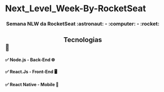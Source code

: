 # Next_Level_Week-By-RocketSeat

<center><h3>Semana NLW da RocketSeat :astronaut: - :computer: - :rocket:</h3></center>

## <center>Tecnologias</center> :call_me_hand:

#### :white_check_mark: Node.js - Back-End :globe_with_meridians:
#### :white_check_mark: React.Js - Front-End :desktop_computer: 
#### :white_check_mark: React Native - Mobile :iphone: 
